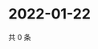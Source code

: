 # 2022-01-22

共 0 条

<!-- BEGIN WEIBO -->
<!-- 最后更新时间 Sat Jan 22 2022 16:15:56 GMT+0800 (China Standard Time) -->

<!-- END WEIBO -->
